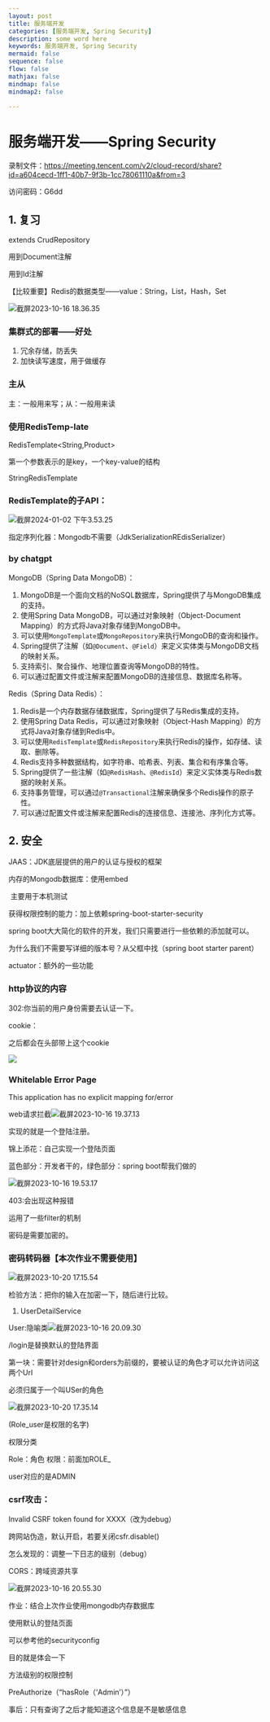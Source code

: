 ```yaml
---
layout: post
title: 服务端开发
categories: [服务端开发, Spring Security]
description: some word here
keywords: 服务端开发, Spring Security
mermaid: false
sequence: false
flow: false
mathjax: false
mindmap: false
mindmap2: false

---
```


# 服务端开发——Spring Security

录制文件：https://meeting.tencent.com/v2/cloud-record/share?id=a604cecd-1ff1-40b7-9f3b-1cc78061110a&from=3

访问密码：G6dd

## 1. 复习

extends CrudRepository

用到Document注解

用到Id注解

【比较重要】Redis的数据类型——value：String，List，Hash，Set

![截屏2023-10-16 18.36.35](https://github.com/ShadowOnYOU/images/blob/main/test202310161836194.png?raw=true)

### 集群式的部署——好处

1. 冗余存储，防丢失
2. 加快读写速度，用于做缓存

### 主从

主：一般用来写；从：一般用来读

### 使用RedisTemp-late

RedisTemplate<String,Product>

第一个参数表示的是key，一个key-value的结构

StringRedisTemplate

### RedisTemplate的子API：

![截屏2024-01-02 下午3.53.25](https://github.com/ShadowOnYOU/images/blob/main/test202401021553584.png?raw=true)

指定序列化器：Mongodb不需要（JdkSerializationREdisSerializer）

### by chatgpt

MongoDB（Spring Data MongoDB）：

1. MongoDB是一个面向文档的NoSQL数据库，Spring提供了与MongoDB集成的支持。
2. 使用Spring Data MongoDB，可以通过对象映射（Object-Document Mapping）的方式将Java对象存储到MongoDB中。
3. 可以使用`MongoTemplate`或`MongoRepository`来执行MongoDB的查询和操作。
4. Spring提供了注解（如`@Document`、`@Field`）来定义实体类与MongoDB文档的映射关系。
5. 支持索引、聚合操作、地理位置查询等MongoDB的特性。
6. 可以通过配置文件或注解来配置MongoDB的连接信息、数据库名称等。

Redis（Spring Data Redis）：

1. Redis是一个内存数据存储数据库，Spring提供了与Redis集成的支持。
2. 使用Spring Data Redis，可以通过对象映射（Object-Hash Mapping）的方式将Java对象存储到Redis中。
3. 可以使用`RedisTemplate`或`RedisRepository`来执行Redis的操作，如存储、读取、删除等。
4. Redis支持多种数据结构，如字符串、哈希表、列表、集合和有序集合等。
5. Spring提供了一些注解（如`@RedisHash`、`@RedisId`）来定义实体类与Redis数据的映射关系。
6. 支持事务管理，可以通过`@Transactional`注解来确保多个Redis操作的原子性。
7. 可以通过配置文件或注解来配置Redis的连接信息、连接池、序列化方式等。

## 2. 安全

JAAS：JDK底层提供的用户的认证与授权的框架

内存的Mongodb数据库：使用embed

​	主要用于本机测试

获得权限控制的能力：加上依赖spring-boot-starter-security

spring boot大大简化的软件的开发，我们只需要进行一些依赖的添加就可以。

为什么我们不需要写详细的版本号？从父框中找（spring boot starter parent）

actuator：额外的一些功能

### http协议的内容

302:你当前的用户身份需要去认证一下。

cookie：

之后都会在头部带上这个cookie

![](https://github.com/ShadowOnYOU/images/blob/main/test202310200933098.png?raw=true)

### Whitelable Error Page

This application has no explicit mapping for/error



web请求拦截![截屏2023-10-16 19.37.13](https://github.com/ShadowOnYOU/images/blob/main/test202310161937936.png?raw=true)



实现的就是一个登陆注册。

锦上添花：自己实现一个登陆页面

蓝色部分：开发者干的，绿色部分：spring boot帮我们做的

![截屏2023-10-16 19.53.17](https://github.com/ShadowOnYOU/images/blob/main/test202310161953926.png?raw=true)

403:会出现这种报错

运用了一些filter的机制

密码是需要加密的。

### 密码转码器【本次作业不需要使用】

![截屏2023-10-20 17.15.54](https://github.com/ShadowOnYOU/images/blob/main/test202310201715517.png?raw=true)

检验方法：把你的输入在加密一下，随后进行比较。

1. UserDetailService

User:隐喻类![截屏2023-10-16 20.09.30](https://github.com/ShadowOnYOU/images/blob/main/test202310162009356.png?raw=true)

/login是替换默认的登陆界面

第一块：需要针对design和orders为前缀的，要被认证的角色才可以允许访问这两个Url

必须归属于一个叫USer的角色

![截屏2023-10-20 17.35.14](https://github.com/ShadowOnYOU/images/blob/main/test202310201735039.png?raw=true)

(Role_user是权限的名字)



权限分类

Role：角色 权限：前面加ROLE_

user对应的是ADMIN



### csrf攻击：

Invalid CSRF token found for XXXX（改为debug）

跨网站伪造，默认开启，若要关闭csfr.disable()

怎么发现的：调整一下日志的级别（debug）

CORS：跨域资源共享

![截屏2023-10-16 20.55.30](https://github.com/ShadowOnYOU/images/blob/main/test202310162055191.png?raw=true)

作业：结合上次作业使用mongodb内存数据库

使用默认的登陆页面







可以参考他的securityconfig

目的就是体会一下



方法级别的权限控制

PreAuthorize（“hasRole（‘Admin’）”）

事后：只有查询了之后才能知道这个信息是不是敏感信息
